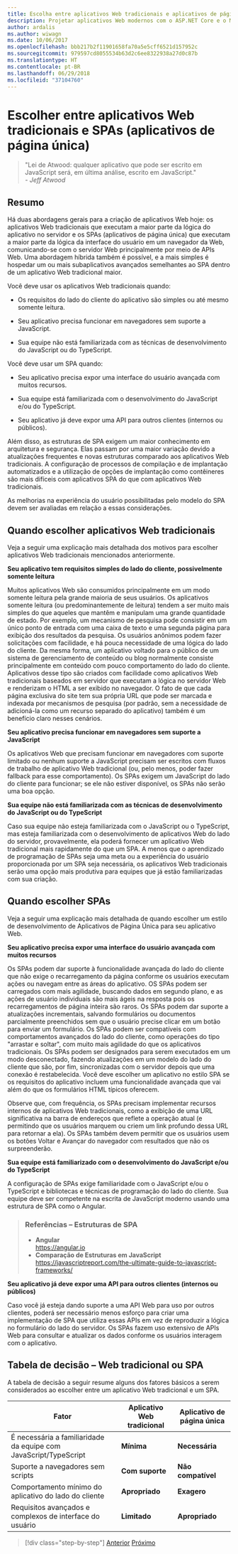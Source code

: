 ```yaml
---
title: Escolha entre aplicativos Web tradicionais e aplicativos de página única
description: Projetar aplicativos Web modernos com o ASP.NET Core e o Microsoft Azure
author: ardalis
ms.author: wiwagn
ms.date: 10/06/2017
ms.openlocfilehash: bbb217b2f11901658fa70a5e5cff6521d157952c
ms.sourcegitcommit: 979597cd8055534b63d2c6ee8322938a27d0c87b
ms.translationtype: HT
ms.contentlocale: pt-BR
ms.lasthandoff: 06/29/2018
ms.locfileid: "37104760"
---
```

# <a name="choose-between-traditional-web-apps-and-single-page-apps-spas"></a>Escolher entre aplicativos Web tradicionais e SPAs (aplicativos de página única)

> "Lei de Atwood: qualquer aplicativo que pode ser escrito em JavaScript será, em última análise, escrito em JavaScript."  
> _\- Jeff Atwood_

## <a name="summary"></a>Resumo

Há duas abordagens gerais para a criação de aplicativos Web hoje: os aplicativos Web tradicionais que executam a maior parte da lógica do aplicativo no servidor e os SPAs (aplicativos de página única) que executam a maior parte da lógica da interface do usuário em um navegador da Web, comunicando-se com o servidor Web principalmente por meio de APIs Web. Uma abordagem híbrida também é possível, e a mais simples é hospedar um ou mais subaplicativos avançados semelhantes ao SPA dentro de um aplicativo Web tradicional maior.

Você deve usar os aplicativos Web tradicionais quando:

-   Os requisitos do lado do cliente do aplicativo são simples ou até mesmo somente leitura.

-   Seu aplicativo precisa funcionar em navegadores sem suporte a JavaScript.

-   Sua equipe não está familiarizada com as técnicas de desenvolvimento do JavaScript ou do TypeScript.

Você deve usar um SPA quando:

-   Seu aplicativo precisa expor uma interface do usuário avançada com muitos recursos.

-   Sua equipe está familiarizada com o desenvolvimento do JavaScript e/ou do TypeScript.

-   Seu aplicativo já deve expor uma API para outros clientes (internos ou públicos).

Além disso, as estruturas de SPA exigem um maior conhecimento em arquitetura e segurança. Elas passam por uma maior variação devido a atualizações frequentes e novas estruturas comparado aos aplicativos Web tradicionais. A configuração de processos de compilação e de implantação automatizados e a utilização de opções de implantação como contêineres são mais difíceis com aplicativos SPA do que com aplicativos Web tradicionais.

As melhorias na experiência do usuário possibilitadas pelo modelo do SPA devem ser avaliadas em relação a essas considerações.

## <a name="when-to-choose-traditional-web-apps"></a>Quando escolher aplicativos Web tradicionais

Veja a seguir uma explicação mais detalhada dos motivos para escolher aplicativos Web tradicionais mencionados anteriormente.

**Seu aplicativo tem requisitos simples do lado do cliente, possivelmente somente leitura**

Muitos aplicativos Web são consumidos principalmente em um modo somente leitura pela grande maioria de seus usuários. Os aplicativos somente leitura (ou predominantemente de leitura) tendem a ser muito mais simples do que aqueles que mantêm e manipulam uma grande quantidade de estado. Por exemplo, um mecanismo de pesquisa pode consistir em um único ponto de entrada com uma caixa de texto e uma segunda página para exibição dos resultados da pesquisa. Os usuários anônimos podem fazer solicitações com facilidade, e há pouca necessidade de uma lógica do lado do cliente. Da mesma forma, um aplicativo voltado para o público de um sistema de gerenciamento de conteúdo ou blog normalmente consiste principalmente em conteúdo com pouco comportamento do lado do cliente. Aplicativos desse tipo são criados com facilidade como aplicativos Web tradicionais baseados em servidor que executam a lógica no servidor Web e renderizam o HTML a ser exibido no navegador. O fato de que cada página exclusiva do site tem sua própria URL que pode ser marcada e indexada por mecanismos de pesquisa (por padrão, sem a necessidade de adicioná-la como um recurso separado do aplicativo) também é um benefício claro nesses cenários.

**Seu aplicativo precisa funcionar em navegadores sem suporte a JavaScript**

Os aplicativos Web que precisam funcionar em navegadores com suporte limitado ou nenhum suporte a JavaScript precisam ser escritos com fluxos de trabalho de aplicativo Web tradicional (ou, pelo menos, poder fazer fallback para esse comportamento). Os SPAs exigem um JavaScript do lado do cliente para funcionar; se ele não estiver disponível, os SPAs não serão uma boa opção.

**Sua equipe não está familiarizada com as técnicas de desenvolvimento do JavaScript ou do TypeScript**

Caso sua equipe não esteja familiarizada com o JavaScript ou o TypeScript, mas esteja familiarizada com o desenvolvimento de aplicativos Web do lado do servidor, provavelmente, ela poderá fornecer um aplicativo Web tradicional mais rapidamente do que um SPA. A menos que o aprendizado de programação de SPAs seja uma meta ou a experiência do usuário proporcionada por um SPA seja necessária, os aplicativos Web tradicionais serão uma opção mais produtiva para equipes que já estão familiarizadas com sua criação.

## <a name="when-to-choose-spas"></a>Quando escolher SPAs

Veja a seguir uma explicação mais detalhada de quando escolher um estilo de desenvolvimento de Aplicativos de Página Única para seu aplicativo Web.

**Seu aplicativo precisa expor uma interface do usuário avançada com muitos recursos**

Os SPAs podem dar suporte à funcionalidade avançada do lado do cliente que não exige o recarregamento da página conforme os usuários executam ações ou navegam entre as áreas do aplicativo. OS SPAs podem ser carregados com mais agilidade, buscando dados em segundo plano, e as ações de usuário individuais são mais ágeis na resposta pois os recarregamentos de página inteira são raros. Os SPAs podem dar suporte a atualizações incrementais, salvando formulários ou documentos parcialmente preenchidos sem que o usuário precise clicar em um botão para enviar um formulário. Os SPAs podem ser compatíveis com comportamentos avançados do lado do cliente, como operações do tipo "arrastar e soltar", com muito mais agilidade do que os aplicativos tradicionais. Os SPAs podem ser designados para serem executados em um modo desconectado, fazendo atualizações em um modelo do lado do cliente que são, por fim, sincronizadas com o servidor depois que uma conexão é restabelecida. Você deve escolher um aplicativo no estilo SPA se os requisitos do aplicativo incluem uma funcionalidade avançada que vai além do que os formulários HTML típicos oferecem.

Observe que, com frequência, os SPAs precisam implementar recursos internos de aplicativos Web tradicionais, como a exibição de uma URL significativa na barra de endereços que reflete a operação atual (e permitindo que os usuários marquem ou criem um link profundo dessa URL para retornar a ela). Os SPAs também devem permitir que os usuários usem os botões Voltar e Avançar do navegador com resultados que não os surpreenderão.

**Sua equipe está familiarizado com o desenvolvimento do JavaScript e/ou do TypeScript**

A configuração de SPAs exige familiaridade com o JavaScript e/ou o TypeScript e bibliotecas e técnicas de programação do lado do cliente. Sua equipe deve ser competente na escrita de JavaScript moderno usando uma estrutura de SPA como o Angular.

> ### <a name="references--spa-frameworks"></a>Referências – Estruturas de SPA
> - **Angular**  
> <https://angular.io>
> - **Comparação de Estruturas em JavaScript**  
> <https://javascriptreport.com/the-ultimate-guide-to-javascript-frameworks/>

**Seu aplicativo já deve expor uma API para outros clientes (internos ou públicos)**

Caso você já esteja dando suporte a uma API Web para uso por outros clientes, poderá ser necessário menos esforço para criar uma implementação de SPA que utiliza essas APIs em vez de reproduzir a lógica no formulário do lado do servidor. Os SPAs fazem uso extensivo de APIs Web para consultar e atualizar os dados conforme os usuários interagem com o aplicativo.

## <a name="decision-table--traditional-web-or-spa"></a>Tabela de decisão – Web tradicional ou SPA

A tabela de decisão a seguir resume alguns dos fatores básicos a serem considerados ao escolher entre um aplicativo Web tradicional e um SPA.

  | **Fator** | **Aplicativo Web tradicional** | **Aplicativo de página única** |
  |---|---|---|
  | É necessária a familiaridade da equipe com JavaScript/TypeScript | **Mínima** | **Necessária** |
  | Suporte a navegadores sem scripts | **Com suporte** | **Não compatível** |
  | Comportamento mínimo do aplicativo do lado do cliente | **Apropriado** | **Exagero** |
  | Requisitos avançados e complexos de interface do usuário | **Limitado** | **Apropriado** |

>[!div class="step-by-step"]
[Anterior](modern-web-applications-characteristics.md)
[Próximo](architectural-principles.md)
